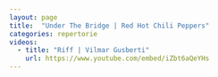 ```yaml
---
layout: page
title:  "Under The Bridge | Red Hot Chili Peppers"
categories: repertorie
videos:
  - title: "Riff | Vilmar Gusberti"
    url: https://www.youtube.com/embed/iZbt6aQeYHs
---
```


